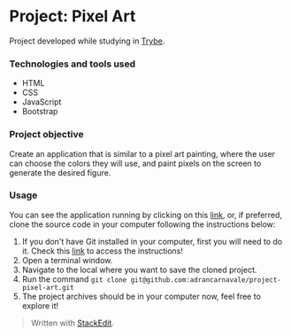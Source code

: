 # Project: Pixel Art

Project developed while studying in [Trybe](https://www.betrybe.com/).

### Technologies and tools used
- HTML
- CSS
- JavaScript
- Bootstrap

### Project objective

Create an application that is similar to a pixel art painting, where the user can choose the colors they will use, and paint pixels on the screen to generate the desired figure.

### Usage

You can see the application running by clicking on this [link](https://project-pixel-art.netlify.app/), or, if preferred, clone the source code in your computer following the instructions below:

1. If you don't have Git installed in your computer, first you will need to do it. Check this [link](https://git-scm.com/book/en/v2/Getting-Started-Installing-Git) to access the instructions!
2. Open a terminal window.
3. Navigate to the local where you want to save the cloned project.
4. Run the command `git clone git@github.com:adrancarnavale/project-pixel-art.git`
5. The project archives should be in your computer now, feel free to explore it!

> Written with [StackEdit](https://stackedit.io/).
